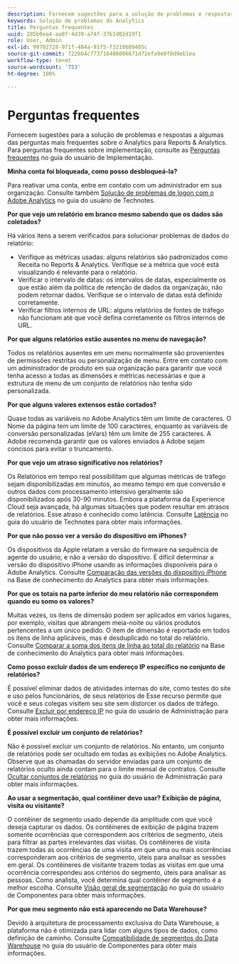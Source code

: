 ```yaml
---
description: Fornecem sugestões para a solução de problemas e respostas a algumas das perguntas mais frequentes sobre o Analytics.
keywords: Solução de problemas do Analytics
title: Perguntas frequentes
uuid: 285b0ea4-aa07-4d39-a74f-37b1d02d19f1
role: User, Admin
exl-id: 99702728-971f-484a-91f5-f3210b89485c
source-git-commit: 7226b4c77371b486006671d72efa9e0f0d9eb1ea
workflow-type: tm+mt
source-wordcount: '753'
ht-degree: 100%

---
```


# Perguntas frequentes

Fornecem sugestões para a solução de problemas e respostas a algumas das perguntas mais frequentes sobre o Analytics para Reports &amp; Analytics. Para perguntas frequentes sobre implementação, consulte as [Perguntas frequentes](/help/implement/faq.md) no guia do usuário de Implementação.

**Minha conta foi bloqueada, como posso desbloqueá-la?**

Para reativar uma conta, entre em contato com um administrador em sua organização. Consulte também [Solução de problemas de logon com o Adobe Analytics](/help/technotes/troubleshoot-login.md) no guia do usuário de Technotes.

**Por que vejo um relatório em branco mesmo sabendo que os dados são coletados?**

Há vários itens a serem verificados para solucionar problemas de dados do relatório:

* Verifique as métricas usadas: alguns relatórios são padronizados como Receita no Reports &amp; Analytics. Verifique se a métrica que você está visualizando é relevante para o relatório.
* Verificar o intervalo de datas: os intervalos de datas, especialmente os que estão além da política de retenção de dados da organização, não podem retornar dados. Verifique se o intervalo de datas está definido corretamente.
* Verificar filtros internos de URL: alguns relatórios de fontes de tráfego não funcionam até que você defina corretamente os filtros internos de URL.

**Por que alguns relatórios estão ausentes no menu de navegação?**

Todos os relatórios ausentes em um menu normalmente são provenientes de permissões restritas ou personalização de menu. Entre em contato com um administrador de produto em sua organização para garantir que você tenha acesso a todas as dimensões e métricas necessárias e que a estrutura de menu de um conjunto de relatórios não tenha sido personalizada.

**Por que alguns valores extensos estão cortados?**

Quase todas as variáveis no Adobe Analytics têm um limite de caracteres. O Nome da página tem um limite de 100 caracteres, enquanto as variáveis de conversão personalizadas (eVars) têm um limite de 255 caracteres. A Adobe recomenda garantir que os valores enviados à Adobe sejam concisos para evitar o truncamento.

**Por que vejo um atraso significativo nos relatórios?**

Os Relatórios em tempo real possibilitam que algumas métricas de tráfego sejam disponibilizadas em minutos, ao mesmo tempo em que conversão e outros dados com processamento intensivo geralmente são disponibilizados após 30-90 minutos. Embora a plataforma da Experience Cloud seja avançada, há algumas situações que podem resultar em atrasos de relatórios. Esse atraso é conhecido como latência. Consulte [Latência](/help/technotes/latency.md) no guia do usuário de Technotes para obter mais informações.

**Por que não posso ver a versão do dispositivo em iPhones?**

Os dispositivos da Apple relatam a versão do firmware na sequência de agente do usuário, e não a versão do dispositivo. É difícil determinar a versão do dispositivo iPhone usando as informações disponíveis para o Adobe Analytics. Consulte [Comparação das versões do dispositivo iPhone](https://helpx.adobe.com/br/analytics/kb/comparing-iphone-device-versions.html) na Base de conhecimento do Analytics para obter mais informações.

**Por que os totais na parte inferior do meu relatório não correspondem quando eu somo os valores?**

Muitas vezes, os itens de dimensão podem ser aplicados em vários lugares, por exemplo, visitas que abrangem meia-noite ou vários produtos pertencentes a um único pedido. O item de dimensão é reportado em todos os itens de linha aplicáveis, mas é desduplicado no total do relatório. Consulte [Comparar a soma dos itens de linha ao total do relatório](https://helpx.adobe.com/br/analytics/kb/sum-line-items-different-from-total.html) na Base de conhecimento do Analytics para obter mais informações.

**Como posso excluir dados de um endereço IP específico no conjunto de relatórios?**

É possível eliminar dados de atividades internas do site, como testes do site e uso pelos funcionários, de seus relatórios de Esse recurso permite que você e seus colegas visitem seu site sem distorcer os dados de tráfego. Consulte [Excluir por endereço IP](/help/admin/admin/exclude-ip.md) no guia do usuário de Administração para obter mais informações.

**É possível excluir um conjunto de relatórios?**

Não é possível excluir um conjunto de relatórios. No entanto, um conjunto de relatórios pode ser ocultado em todas as exibições no Adobe Analytics. Observe que as chamadas do servidor enviadas para um conjunto de relatórios oculto ainda contam para o limite mensal de contratos. Consulte [Ocultar conjuntos de relatórios](/help/admin/company/c-hide-report-suites.md) no guia do usuário de Administração para obter mais informações.

**Ao usar a segmentação, qual contêiner devo usar? Exibição de página, visita ou visitante?**

O contêiner de segmento usado depende da amplitude com que você deseja capturar os dados. Os contêineres de exibição de página trazem somente ocorrências que correspondem aos critérios de segmento, úteis para filtrar as partes irrelevantes das visitas. Os contêineres de visita trazem todas as ocorrências de uma visita em que uma ou mais ocorrências corresponderam aos critérios de segmento, úteis para analisar as sessões em geral. Os contêineres de visitante trazem todas as visitas em que uma ocorrência correspondeu aos critérios do segmento, úteis para analisar as pessoas. Como analista, você determina qual contêiner de segmento é a melhor escolha. Consulte [Visão geral de segmentação](/help/components/segmentation/seg-overview.md) no guia do usuário de Componentes para obter mais informações.

**Por que meu segmento não está aparecendo no Data Warehouse?**

Devido à arquitetura de processamento exclusiva do Data Warehouse, a plataforma não é otimizada para lidar com alguns tipos de dados, como definição de caminho. Consulte [Compatibilidade de segmentos do Data Warehouse](/help/components/segmentation/seg-reference/seg-compatibility.md) no guia do usuário de Componentes para obter mais informações.
